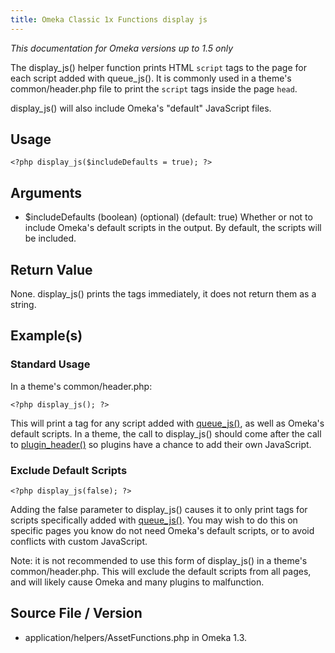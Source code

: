 ```yaml
---
title: Omeka Classic 1x Functions display js
---
```

*This documentation for Omeka versions up to 1.5 only*

The display\_js() helper function prints HTML `script` tags to the page for each script added with queue\_js(). It is commonly used in a theme's common/header.php file to print the `script` tags inside the page `head`.

display\_js() will also include Omeka's "default" JavaScript files.

Usage
--------------------------------------------

``` {.de1}
<?php display_js($includeDefaults = true); ?>
```

Arguments
-----------------------------------------------------------

-   \$includeDefaults (boolean) (optional) (default: true) Whether or not to include Omeka's default scripts in the output. By default, the scripts will be included.

Return Value
-----------------------------------------------------

None. display\_js() prints the tags immediately, it does not return them as a string.

Example(s)
-----------------------------------------------------------------

### Standard Usage

In a theme's common/header.php:

``` {.de1}
<?php display_js(); ?>
```


This will print a tag for any script added with [queue\_js()](../1x_documentation/Theme_API/queue_js.md), as well as Omeka's default scripts. In a theme, the call to display\_js() should come after the call to [plugin\_header()](../1x_documentation/Theme_API/plugin_header.md) so plugins have a chance to add their own JavaScript.

### Exclude Default Scripts

``` {.de1}
<?php display_js(false); ?>
```

Adding the false parameter to display\_js() causes it to only print tags for scripts specifically added with [queue\_js()](../1x_documentation/Theme_API/queue_js.md). You may wish to do this on specific pages you know do not need Omeka's default scripts, or to avoid conflicts with custom JavaScript.

Note: it is not recommended to use this form of display\_js() in a theme's common/header.php. This will exclude the default scripts from all pages, and will likely cause Omeka and many plugins to malfunction.
 
Source File / Version
----------------------------------------------------------------

-   application/helpers/AssetFunctions.php in Omeka 1.3.
